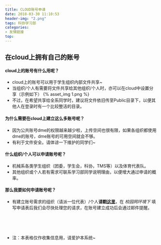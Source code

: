 ```yaml
---
title: CLOUD账号申请
date: 2018-03-30 11:10:53
header-img: "2.png"
tags: 科协学习部
categories:
- 友情链接
top: 
---
```


## 在cloud上拥有自己的账号
<!-- more -->
#### cloud上的账号有什么用呢？
* cloud上的账号可以用于学生组织内部文件共享~
* 当组织/个人有需要将文件共享给其他组织/个人时，亦可以在cloud中设置分享（示例如下）
{% asset_img 1.png %}
* 不过，在希望共享给全系同学时，建议将文件依旧传至Public目录下，以便其他人在登录时有一个比较整洁的目录。


#### 为什么需要在cloud上建立这么多账号呢？
* 因为公共账号dme的权限越来越少啦，上传空间也很有限，如果各组织都使用dme的账号，dme账号的可用空间就会不够。
* 有利于文件安全。请体谅一下维护的同学们~


#### 什么组织/个人可以申请账号呢？
* 机械系各类学生组织（团委，学生会，科协，TMS等）以及体育代表队。
* 其他组织或个人若有需求可联系学习部同学说明理由，以便增大通过申请的概率。

#### 那么我要如何申请账号呢？
* 有建立账号需求的组织（请派一位代表）/个人**请戳[这里](http://account.mechinfo.me/form.html)**，在 *校园网环境下* 填写申请表后我们会尽快处理您的请求，在账号建立成功后会通过邮件提醒。

<br>
<br>
<br>

* 注：本表格仅作收集信息用，请爱护本系统~
